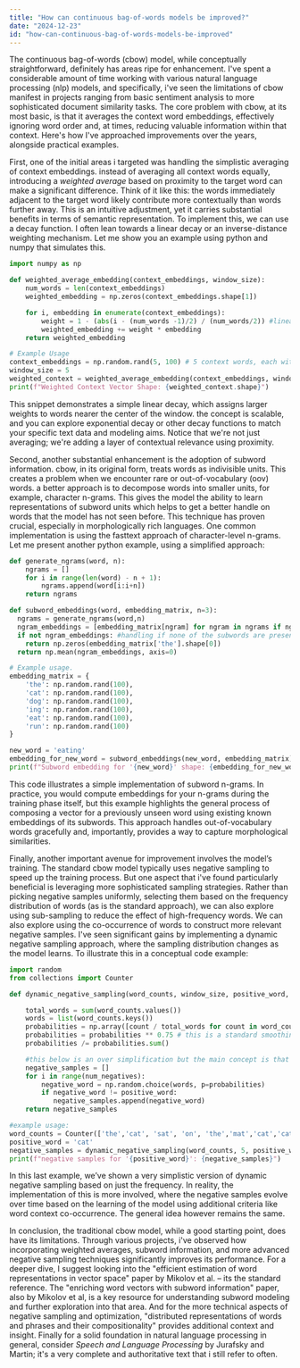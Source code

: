 ```yaml
---
title: "How can continuous bag-of-words models be improved?"
date: "2024-12-23"
id: "how-can-continuous-bag-of-words-models-be-improved"
---
```


 The continuous bag-of-words (cbow) model, while conceptually straightforward, definitely has areas ripe for enhancement. I've spent a considerable amount of time working with various natural language processing (nlp) models, and specifically, i've seen the limitations of cbow manifest in projects ranging from basic sentiment analysis to more sophisticated document similarity tasks. The core problem with cbow, at its most basic, is that it averages the context word embeddings, effectively ignoring word order and, at times, reducing valuable information within that context. Here's how I've approached improvements over the years, alongside practical examples.

First, one of the initial areas i targeted was handling the simplistic averaging of context embeddings. instead of averaging all context words equally, introducing a *weighted average* based on proximity to the target word can make a significant difference. Think of it like this: the words immediately adjacent to the target word likely contribute more contextually than words further away. This is an intuitive adjustment, yet it carries substantial benefits in terms of semantic representation. To implement this, we can use a decay function. I often lean towards a linear decay or an inverse-distance weighting mechanism. Let me show you an example using python and numpy that simulates this.

```python
import numpy as np

def weighted_average_embedding(context_embeddings, window_size):
    num_words = len(context_embeddings)
    weighted_embedding = np.zeros(context_embeddings.shape[1])

    for i, embedding in enumerate(context_embeddings):
        weight = 1 - (abs(i - (num_words -1)/2) / (num_words/2)) #linear decay based on distance to middle of the window
        weighted_embedding += weight * embedding
    return weighted_embedding

# Example Usage
context_embeddings = np.random.rand(5, 100) # 5 context words, each with 100 dimensions
window_size = 5
weighted_context = weighted_average_embedding(context_embeddings, window_size)
print(f"Weighted Context Vector Shape: {weighted_context.shape}")

```
This snippet demonstrates a simple linear decay, which assigns larger weights to words nearer the center of the window. the concept is scalable, and you can explore exponential decay or other decay functions to match your specific text data and modeling aims. Notice that we're not just averaging; we're adding a layer of contextual relevance using proximity.

Second, another substantial enhancement is the adoption of subword information. cbow, in its original form, treats words as indivisible units. This creates a problem when we encounter rare or out-of-vocabulary (oov) words. a better approach is to decompose words into smaller units, for example, character n-grams. This gives the model the ability to learn representations of subword units which helps to get a better handle on words that the model has not seen before. This technique has proven crucial, especially in morphologically rich languages. One common implementation is using the fasttext approach of character-level n-grams. Let me present another python example, using a simplified approach:

```python
def generate_ngrams(word, n):
    ngrams = []
    for i in range(len(word) - n + 1):
        ngrams.append(word[i:i+n])
    return ngrams

def subword_embeddings(word, embedding_matrix, n=3):
  ngrams = generate_ngrams(word,n)
  ngram_embeddings = [embedding_matrix[ngram] for ngram in ngrams if ngram in embedding_matrix] #assuming you have already generated the embeddings for the ngrams.
  if not ngram_embeddings: #handling if none of the subwords are present
    return np.zeros(embedding_matrix['the'].shape[0])
  return np.mean(ngram_embeddings, axis=0)

# Example usage.
embedding_matrix = {
    'the': np.random.rand(100),
    'cat': np.random.rand(100),
    'dog': np.random.rand(100),
    'ing': np.random.rand(100),
    'eat': np.random.rand(100),
    'run': np.random.rand(100)
}

new_word = 'eating'
embedding_for_new_word = subword_embeddings(new_word, embedding_matrix)
print(f"Subword embedding for '{new_word}' shape: {embedding_for_new_word.shape}")

```

This code illustrates a simple implementation of subword n-grams. In practice, you would compute embeddings for your n-grams during the training phase itself, but this example highlights the general process of composing a vector for a previously unseen word using existing known embeddings of its subwords. This approach handles out-of-vocabulary words gracefully and, importantly, provides a way to capture morphological similarities.

Finally, another important avenue for improvement involves the model’s training. The standard cbow model typically uses negative sampling to speed up the training process. But one aspect that i've found particularly beneficial is leveraging more sophisticated sampling strategies. Rather than picking negative samples uniformly, selecting them based on the frequency distribution of words (as is the standard approach), we can also explore using sub-sampling to reduce the effect of high-frequency words. We can also explore using the co-occurrence of words to construct more relevant negative samples. I've seen significant gains by implementing a dynamic negative sampling approach, where the sampling distribution changes as the model learns. To illustrate this in a conceptual code example:
```python
import random
from collections import Counter

def dynamic_negative_sampling(word_counts, window_size, positive_word, num_negatives = 5):

    total_words = sum(word_counts.values())
    words = list(word_counts.keys())
    probabilities = np.array([count / total_words for count in word_counts.values()]) #frequency of words.
    probabilities = probabilities ** 0.75 # this is a standard smoothing approach for selecting word distribution based on frequency.
    probabilities /= probabilities.sum()

    #this below is an over simplification but the main concept is that we create an iterative approach to generate the sampling distribution
    negative_samples = []
    for i in range(num_negatives):
        negative_word = np.random.choice(words, p=probabilities)
        if negative_word != positive_word:
           negative_samples.append(negative_word)
    return negative_samples

#example usage:
word_counts = Counter(['the','cat', 'sat', 'on', 'the','mat','cat','cat','dog','dog','run','run','run','run','is']) #simulated frequency data from a corpus
positive_word = 'cat'
negative_samples = dynamic_negative_sampling(word_counts, 5, positive_word)
print(f"negative samples for '{positive_word}': {negative_samples}")

```
In this last example, we’ve shown a very simplistic version of dynamic negative sampling based on just the frequency. In reality, the implementation of this is more involved, where the negative samples evolve over time based on the learning of the model using additional criteria like word context co-occurrence. The general idea however remains the same.

In conclusion, the traditional cbow model, while a good starting point, does have its limitations. Through various projects, i've observed how incorporating weighted averages, subword information, and more advanced negative sampling techniques significantly improves its performance. For a deeper dive, I suggest looking into the "efficient estimation of word representations in vector space" paper by Mikolov et al. – its the standard reference. The "enriching word vectors with subword information" paper, also by Mikolov et al, is a key resource for understanding subword modeling and further exploration into that area. And for the more technical aspects of negative sampling and optimization, "distributed representations of words and phrases and their compositionality" provides additional context and insight. Finally for a solid foundation in natural language processing in general, consider *Speech and Language Processing* by Jurafsky and Martin; it's a very complete and authoritative text that i still refer to often.
